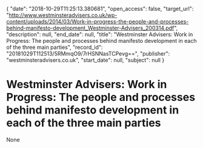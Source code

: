 {
  "date": "2018-10-29T11:25:13.380681", 
  "open_access": false, 
  "target_url": "http://www.westminsteradvisers.co.uk/wp-content/uploads/2014/03/Work-in-progress-the-people-and-processes-behind-manifesto-development_Westminster-Advisers_200314.pdf", 
  "description": null, 
  "end_date": null, 
  "title": "Westminster Advisers: Work in Progress: The people and processes behind manifesto development in each of the three main parties", 
  "record_id": "20181029T112513/5RMmqO9/7rHSNNasTCPevg==", 
  "publisher": "westminsteradvisers.co.uk", 
  "start_date": null, 
  "subject": null
}

# Westminster Advisers: Work in Progress: The people and processes behind manifesto development in each of the three main parties

None